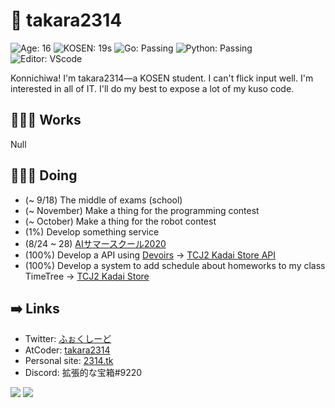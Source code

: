 # 🦊 takara2314
![Age: 16](https://img.shields.io/badge/Age-16-yellow?style=for-the-badge)
![KOSEN: 19s](https://img.shields.io/badge/KOSEN-19s-green?style=for-the-badge)
![Go: Passing](https://img.shields.io/badge/Go-passing-00ADD8?style=for-the-badge)
![Python: Passing](https://img.shields.io/badge/Python-passing-3572A5?style=for-the-badge)
![Editor: VScode](https://img.shields.io/badge/Editor-VScode-0078D4?style=for-the-badge)

Konnichiwa! I'm takara2314—a KOSEN student. I can't flick input well. I'm interested in all of IT. I'll do my best to expose a lot of my kuso code.

## 👨🏽‍💻 Works
Null

## 👨🏽‍🔬 Doing
- (~ 9/18) The middle of exams (school)
- (~ November) Make a thing for the programming contest
- (~ October) Make a thing for the robot contest
- (1%) Develop something service
- (8/24 ~ 28) [AIサマースクール2020](https://twitter.com/ImAI_Eruel/status/1299320316678660096)
- (100%) Develop a API using [Devoirs](https://github.com/approvers/devoirs) → [TCJ2 Kadai Store API](https://github.com/takara2314/tcj2-kadai-store-api)
- (100%) Develop a system to add schedule about homeworks to my class TimeTree → [TCJ2 Kadai Store](https://github.com/takara2314/tcj2-kadai-store)

## ➡️ Links
- Twitter: [ふぉくしーど](https://twitter.com/takara2314)
- AtCoder: [takara2314](https://atcoder.jp/users/takara2314)
- Personal site: [2314.tk](https://2314.tk/)
- Discord: 拡張的な宝箱#9220

<a><img src="https://github-readme-stats.vercel.app/api?username=takara2314&count_private=true&show_icons=true&line_height=40&title_color=00ADD8&icon_color=00ADD8" /></a>
<a><img src="https://github-readme-stats.vercel.app/api/top-langs/?username=takara2314&title_color=00ADD8" /></a>
